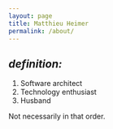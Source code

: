 ```yaml
---
layout: page
title: Matthieu Heimer 
permalink: /about/
---
```


## *definition:*

1. Software architect
2. Technology enthusiast
3. Husband

Not necessarily in that order.
